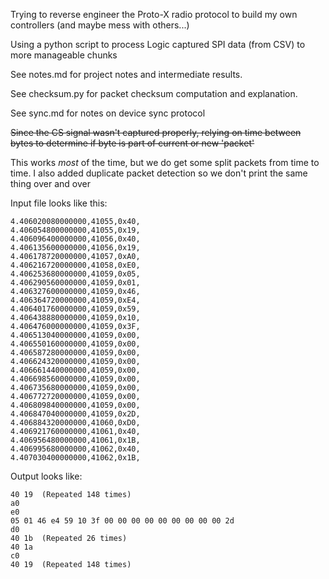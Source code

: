 Trying to reverse engineer the Proto-X radio protocol to build my own controllers (and maybe mess with others...)

Using a python script to process Logic captured SPI data (from CSV) to more manageable chunks

See notes.md for project notes and intermediate results.

See checksum.py for packet checksum computation and explanation.

See sync.md for notes on device sync protocol

~~Since the CS signal wasn't captured properly, relying on time between bytes to determine if byte is part of current or new 'packet'~~

This works *most* of the time, but we do get some split packets from time to time.
I also added duplicate packet detection so we don't print the same thing over and over

Input file looks like this:
```
4.406020080000000,41055,0x40,
4.406054800000000,41055,0x19,
4.406096400000000,41056,0x40,
4.406135600000000,41056,0x19,
4.406178720000000,41057,0xA0,
4.406216720000000,41058,0xE0,
4.406253680000000,41059,0x05,
4.406290560000000,41059,0x01,
4.406327600000000,41059,0x46,
4.406364720000000,41059,0xE4,
4.406401760000000,41059,0x59,
4.406438880000000,41059,0x10,
4.406476000000000,41059,0x3F,
4.406513040000000,41059,0x00,
4.406550160000000,41059,0x00,
4.406587280000000,41059,0x00,
4.406624320000000,41059,0x00,
4.406661440000000,41059,0x00,
4.406698560000000,41059,0x00,
4.406735680000000,41059,0x00,
4.406772720000000,41059,0x00,
4.406809840000000,41059,0x00,
4.406847040000000,41059,0x2D,
4.406884320000000,41060,0xD0,
4.406921760000000,41061,0x40,
4.406956480000000,41061,0x1B,
4.406995680000000,41062,0x40,
4.407030400000000,41062,0x1B,
```

Output looks like:
```
40 19  (Repeated 148 times)
a0 
e0 
05 01 46 e4 59 10 3f 00 00 00 00 00 00 00 00 00 2d 
d0 
40 1b  (Repeated 26 times)
40 1a 
c0 
40 19  (Repeated 148 times)
```
